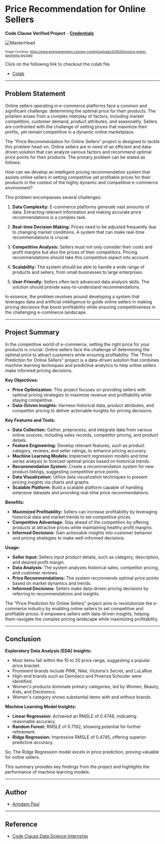 # Price Recommendation for Online Sellers

**Code Clause Verified Project** - [**Credentials**](https://mail.google.com/mail/u/1/#inbox/FMfcgzGtxSnzqhnGKJlldBhzwLzxrGCQ?projector=1&messagePartId=0.1)

![MasterHead](https://www.whenparentstext.com/wp-content/uploads/2019/05/invoice-online-payments-jpg.jpeg)

<font size="1">Image Courtesy: https://www.whenparentstext.com/wp-content/uploads/2019/05/invoice-online-payments-jpg.jpeg</font>

Click on the following link to checkout the colab file.
- [Colab](https://colab.research.google.com/drive/15MfHYt3Xl0YYQa2oBBEM_b0mBkgFMnWD?usp=sharing)


---

## Problem Statement

Online sellers operating in e-commerce platforms face a common and significant challenge: determining the optimal price for their products. The problem arises from a complex interplay of factors, including market competition, customer demand, product attributes, and seasonality. Sellers are confronted with the challenge of setting prices that maximize their profits, yet remain competitive in a dynamic online marketplace.

The "Price Recommendation for Online Sellers" project is designed to tackle this problem head-on. Online sellers are in need of an efficient and data-driven solution that can analyze various factors and recommend optimal price points for their products. The primary problem can be stated as follows:

How can we develop an intelligent pricing recommendation system that assists online sellers in setting competitive yet profitable prices for their products in the context of the highly dynamic and competitive e-commerce environment?

This problem encompasses several challenges:

1. **Data Complexity:** E-commerce platforms generate vast amounts of data. Extracting relevant information and making accurate price recommendations is a complex task.

2. **Real-time Decision Making:** Prices need to be adjusted frequently due to changing market conditions. A system that can make real-time recommendations is crucial.

3. **Competitive Analysis:** Sellers must not only consider their costs and profit margins but also the prices of their competitors. Pricing recommendations should take this competitive aspect into account.

4. **Scalability:** The system should be able to handle a wide range of products and sellers, from small businesses to large enterprises.

5. **User-Friendly:** Sellers often lack advanced data analysis skills. The solution should provide easy-to-understand recommendations.

In essence, the problem revolves around developing a system that leverages data and artificial intelligence to guide online sellers in making pricing decisions that boost profitability while ensuring competitiveness in the challenging e-commerce landscape.

---

## Project Summary

In the competitive world of e-commerce, setting the right price for your products is crucial. Online sellers face the challenge of determining the optimal price to attract customers while ensuring profitability. The "Price Prediction for Online Sellers" project is a data-driven solution that combines machine learning techniques and predictive analytics to help online sellers make informed pricing decisions.

**Key Objectives:**

- **Price Optimization:** This project focuses on providing sellers with optimal pricing strategies to maximize revenue and profitability while staying competitive.
- **Data-Driven Insights:** Harness historical data, product attributes, and competitor pricing to deliver actionable insights for pricing decisions.

**Key Features and Tools:**

- **Data Collection:** Gather, preprocess, and integrate data from various online sources, including sales records, competitor pricing, and product details.
- **Feature Engineering:** Develop relevant features, such as product category, reviews, and seller ratings, to enhance pricing accuracy.
- **Machine Learning Models:** Implement regression models and time series analysis to forecast optimal prices based on historical trends.
- **Recommendation System:** Create a recommendation system for new product listings, suggesting competitive price points.
- **Data Visualization:** Utilize data visualization techniques to present pricing insights via charts and graphs.
- **Scalable Platform:** Build a scalable platform capable of handling extensive datasets and providing real-time price recommendations.

**Benefits:**

- **Maximized Profitability:** Sellers can increase profitability by leveraging historical data and market trends to set competitive prices.
- **Competitive Advantage:** Stay ahead of the competition by offering products at attractive prices while maintaining healthy profit margins.
- **Informed Decisions:** Gain actionable insights into customer behavior and pricing strategies to make well-informed decisions.

**Usage:**

- **Seller Input:** Sellers input product details, such as category, description, and desired profit margin.
- **Data Analysis:** The system analyzes historical sales, competitor pricing, and customer reviews.
- **Price Recommendations:** The system recommends optimal price points based on market dynamics and trends.
- **Informed Decisions:** Sellers make data-driven pricing decisions by referring to recommendations and insights.

The "Price Prediction for Online Sellers" project aims to revolutionize the e-commerce industry by enabling online sellers to set competitive and profitable prices. It empowers sellers with data-driven insights, helping them navigate the complex pricing landscape while maximizing profitability.

---

## Conclusion

**Exploratory Data Analysis (EDA) Insights:**

- Most items fall within the 10 to 20 price range, suggesting a popular price bracket.
- Prominent brands include PINK, Nike, Victoria's Secret, and LuLaRoe.
- High-end brands such as Demdaco and Proenza Schouler were identified.
- Women's products dominate primary categories, led by Women, Beauty, Kids, and Electronics.
- Women's category shows substantial items with and without brands.

**Machine Learning Model Insights:**

- **Linear Regression:** Achieved an RMSLE of 0.4748, indicating reasonable accuracy.
- **Random Forest:** RMSLE of 0.7192, showing potential for further refinement.
- **Ridge Regression:** Impressive RMSLE of 0.4745, offering superior predictive accuracy.

So, The Ridge Regression model excels in price prediction, proving valuable for online sellers.

This summary provides key findings from the project and highlights the performance of machine learning models.

---

## Author

- [Arindam Paul](https://www.linkedin.com/in/arindam-paul-19a085187/)

---

## Reference
 - [Code Clause Data Science Internship](https://app.internship.codeclause.com/intern/login)
